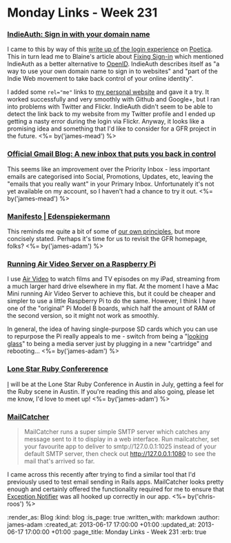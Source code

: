 Monday Links - Week 231
============

### [IndieAuth: Sign in with your domain name](https://indieauth.com/)

I came to this by way of this [write up of the login experience](http://www.tbray.org/ongoing/When/201x/2013/06/07/Why-findIDP) on [Poetica](https://poetica.com/). This in turn lead me to Blaine's article about [Fixing Sign-in](http://blog.romeda.org/2013/06/thoughts-on-signin.html) which mentioned IndieAuth as a better alternative to [OpenID](http://openid.net/). IndieAuth describes itself as "a way to use your own domain name to sign in to websites" and "part of the Indie Web movement to take back control of your online identity".

I added some `rel="me"` links to [my personal website](http://jamesmead.org) and gave it a try. It worked successfully and very smoothly with Github and Google+, but I ran into problems with Twitter and Flickr. IndieAuth didn't seem to be able to detect the link back to my website from my Twitter profile and I ended up getting a nasty error during the login via Flickr. Anyway, it looks like a promising idea and something that I'd like to consider for a GFR project in the future. <%= by('james-mead') %>


### [Official Gmail Blog: A new inbox that puts you back in control](http://gmailblog.blogspot.co.uk/2013/05/a-new-inbox-that-puts-you-back-in.html)

This seems like an improvement over the Priority Inbox - less important emails are categorised into Social, Promotions, Updates, etc, leaving the "emails that you really want" in your Primary Inbox. Unfortunately it's not yet available on my account, so I haven't had a chance to try it out. <%= by('james-mead') %>


### [Manifesto | Edenspiekermann](http://www.edenspiekermann.com/manifesto)

This reminds me quite a bit of some of [our own principles](/), but more concisely stated. Perhaps it's time for us to revisit the GFR homepage, folks? <%= by('james-adam') %>


### [Running Air Video Server on a Raspberry Pi](http://www.raspberrypi.org/phpBB3/viewtopic.php?t=31808&p=360958)

I use [Air Video](http://www.inmethod.com/air-video/index.html) to watch films and TV episodes on my iPad, streaming from a much larger hard drive elsewhere in my flat. At the moment I have a Mac Mini running Air Video Server to achieve this, but it could be cheaper and simpler to use a little Raspberry Pi to do the same. However, I think I have one of the "original" Pi Model B boards, which half the amount of RAM of the second version, so it might not work as smoothly.

In general, the idea of having single-purpose SD cards which you can use to repurpose the Pi really appeals to me - switch from being a "[looking glass](http://scraplab.net/project-looking-glass/)" to being a media server just by plugging in a new "cartridge" and rebooting... <%= by('james-adam') %>


### [Lone Star Ruby Confererence](http://www.lonestarruby.org/2013/lsrc)

[I](/james-adam) will be at the Lone Star Ruby Conference in Austin in July, getting a feel for the Ruby scene in Austin. If you're reading this and also going, please let me know, I'd love to meet up! <%= by('james-adam') %>


### [MailCatcher](http://mailcatcher.me/)

> MailCatcher runs a super simple SMTP server which catches any message sent to it to display in a web interface. Run mailcatcher, set your favourite app to deliver to smtp://127.0.0.1:1025 instead of your default SMTP server, then check out http://127.0.0.1:1080 to see the mail that's arrived so far.

I came across this recently after trying to find a similar tool that I'd previously used to test email sending in Rails apps. MailCatcher looks pretty enough and certainly offered the functionality required for me to ensure that [Exception Notifier](https://github.com/smartinez87/exception_notification) was all hooked up correctly in our app. <%= by('chris-roos') %>


:render_as: Blog
:kind: blog
:is_page: true
:written_with: markdown
:author: james-adam
:created_at: 2013-06-17 17:00:00 +01:00
:updated_at: 2013-06-17 17:00:00 +01:00
:page_title: Monday Links - Week 231
:erb: true
